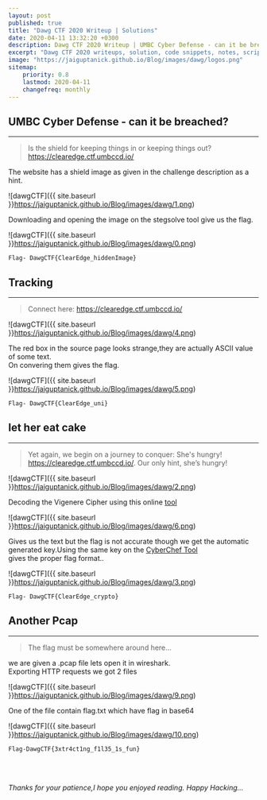 ```yaml
---
layout: post
published: true
title: "Dawg CTF 2020 Writeup | Solutions"
date: 2020-04-11 13:32:20 +0300
description: Dawg CTF 2020 Writeup | UMBC Cyber Defense - can it be breached?, Tracking, let her eat cake, Another Pcap,.
excerpt: "Dawg CTF 2020 writeups, solution, code snippets, notes, scripts."
image: "https://jaiguptanick.github.io/Blog/images/dawg/logos.png"
sitemap:
    priority: 0.8
    lastmod: 2020-04-11
    changefreq: monthly
---
```


<style>
/* This stylesheet sets the width of all images to 100%: */
img {
  width: 90%;
}
</style>
## UMBC Cyber Defense - can it be breached?
---
>Is the shield for keeping things in or keeping things out?
 https://clearedge.ctf.umbccd.io/


The website has a shield image as given in the challenge description as a hint. 


![dawgCTF]({{ site.baseurl }}https://jaiguptanick.github.io/Blog/images/dawg/1.png)


Downloading and opening the image on the stegsolve tool give us the flag.

![dawgCTF]({{ site.baseurl }}https://jaiguptanick.github.io/Blog/images/dawg/0.png)


``` Flag- DawgCTF{ClearEdge_hiddenImage} ```

## Tracking
---
>Connect here: https://clearedge.ctf.umbccd.io/


![dawgCTF]({{ site.baseurl }}https://jaiguptanick.github.io/Blog/images/dawg/4.png)


The red box in the source page looks strange,they are actually ASCII value of some text. <br />
On convering them gives the flag.


![dawgCTF]({{ site.baseurl }}https://jaiguptanick.github.io/Blog/images/dawg/5.png)



```Flag- DawgCTF{ClearEdge_uni} ```


## let her eat cake
---
>Yet again, we begin on a journey to conquer: She's hungry! https://clearedge.ctf.umbccd.io/. Our
 only hint, she’s hungry!


![dawgCTF]({{ site.baseurl }}https://jaiguptanick.github.io/Blog/images/dawg/2.png)


Decoding the Vigenere Cipher using this online [tool](https://www.boxentriq.com/code-breaking/vigenere-cipher) 
<br />

![dawgCTF]({{ site.baseurl }}https://jaiguptanick.github.io/Blog/images/dawg/6.png)

Gives us the text but the flag is not accurate though we get the automatic generated key.Using the same key on the [CyberChef Tool](https://gchq.github.io/CyberChef/)  
gives the proper flag format..

![dawgCTF]({{ site.baseurl }}https://jaiguptanick.github.io/Blog/images/dawg/3.png)


```Flag- DawgCTF{ClearEdge_crypto}```


##  Another Pcap
---
>The flag must be somewhere around here...

we are given a .pcap file lets open it in wireshark.
<br /> Exporting HTTP requests we got 2 files 


![dawgCTF]({{ site.baseurl }}https://jaiguptanick.github.io/Blog/images/dawg/9.png)


One of the file contain flag.txt which have flag in base64


![dawgCTF]({{ site.baseurl }}https://jaiguptanick.github.io/Blog/images/dawg/10.png)


``` Flag-DawgCTF{3xtr4ct1ng_f1l35_1s_fun} ```


<br>
<br>

<i>Thanks for your patience,I hope you enjoyed reading. Happy Hacking... </i>
